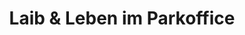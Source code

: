 ---
title: "Laib & Leben im Parkoffice"
url: /karlsruhe/laib-und-leben-im-parkoffice/
shop: Bäckerei
---